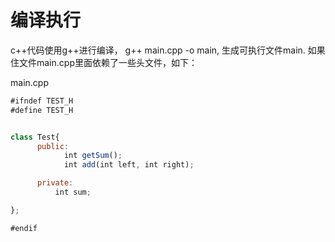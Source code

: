 
# 编译执行
  c++代码使用g++进行编译， g++ main.cpp -o main, 生成可执行文件main.
  如果住文件main.cpp里面依赖了一些头文件，如下：
  
  main.cpp
  ```javascript {.theme-peacock}
#ifndef TEST_H
#define TEST_H


class Test{
        public:
              int getSum();
              int add(int left, int right);

        private:
            int sum;

};

#endif
  ```


